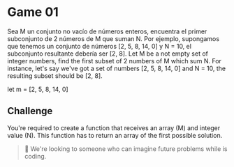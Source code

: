 # Game 01
Sea M un conjunto no vacío de números enteros, encuentra el primer subconjunto de 2 números de M que suman N. Por ejemplo, supongamos que tenemos un conjunto de números [2, 5, 8, 14, 0] y N = 10, el subconjunto resultante debería ser [2, 8].
Let M be a not empty set of integer numbers, find the first subset of 2 numbers of M which sum N. For instance, let's say we've got a set of numbers [2, 5, 8, 14, 0] and N = 10, the resulting subset should be [2, 8].

let m = [2, 5, 8, 14, 0]

## Challenge
You're required to create a function that receives an array (M) and integer value (N). This function has to return an array of the first possible solution.


> 🚨 We're looking to someone who can imagine future problems while is coding.

 
